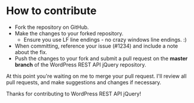# How to contribute

* Fork the repository on GitHub.
* Make the changes to your forked repository.
  * Ensure you use LF line endings - no crazy windows line endings. :)
* When committing, reference your issue (#1234) and include a note about the fix.
* Push the changes to your fork and submit a pull request on the **master branch** of the WordPress REST API jQuery repository.

At this point you're waiting on me to merge your pull request. I'll review all pull requests, and make suggestions and changes if necessary.

Thanks for contributing to WordPress REST API jQuery!
